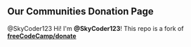 ## Our Communities Donation Page
@SkyCoder123
Hi! I'm **@SkyCoder123**!
This repo is a fork of [**freeCodeCamp/donate**](https://github.com/freeCodeCamp/donate)

